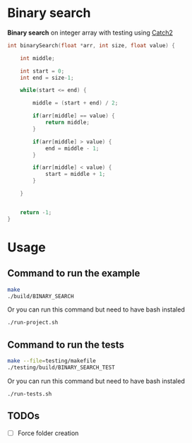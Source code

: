 # Binary search #

**Binary search** on integer array with testing using [Catch2](https://github.com/catchorg/Catch2)

```c
int binarySearch(float *arr, int size, float value) {

	int middle;

	int start = 0;
	int end = size-1;

	while(start <= end) {

		middle = (start + end) / 2;

		if(arr[middle] == value) {
			return middle;
		}

		if(arr[middle] > value) {
			end = middle - 1;
		}

		if(arr[middle] < value) {
			start = middle + 1;
		}

	}


	return -1;
}
```


# Usage

## Command to run the example

```bash
make
./build/BINARY_SEARCH
```

Or you can run this command but need to have bash instaled

```bash
./run-project.sh
```

## Command to run the tests

```bash
make --file=testing/makefile
./testing/build/BINARY_SEARCH_TEST
```

Or you can run this command but need to have bash instaled

```bash
./run-tests.sh
```

## TODOs

- [ ] Force folder creation
